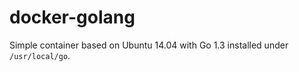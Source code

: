 # docker-golang

Simple container based on Ubuntu 14.04 with Go 1.3 installed under `/usr/local/go`.
